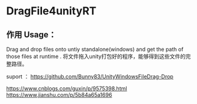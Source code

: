 # DragFile4unityRT

## 作用 Usage：
Drag and drop files onto untiy standalone(windows) and get the path of those files at runtime .
将文件拖入unity打包好的程序，能够得到这些文件的完整路径。



suport ： https://github.com/Bunny83/UnityWindowsFileDrag-Drop

https://www.cnblogs.com/guxin/p/9575398.html
https://www.jianshu.com/p/5b84a65a1696

